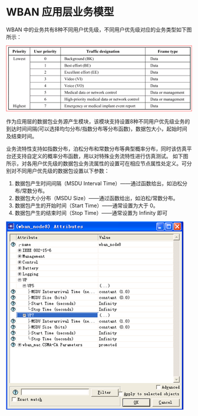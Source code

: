 # WBAN  应用层业务模型

WBAN 中的业务共有8种不同用户优先级，不同用户优先级对应的业务类型如下图所示：

![WBAN-User Priority Mapping](./images/traffic_up8.png)

作为应用层的数据包业务源产生模块，该模块支持设置8种不同用户优先级业务的到达时间间隔(可以选择均匀分布/指数分布等分布函数)，数据包大小，起始时间及结束时间。

业务流特性支持如指数分布，泊松分布和常数分布等典型概率分布，同时该仿真平台还支持自定义的概率分布函数，用以对特殊业务流特性进行仿真测试。
如下图所示，对各用户优先级的数据包业务流属性的设置可在相应节点属性处定义。可分别对不同用户优先级的数据包设置以下参数：

1. 数据包产生时间间隔（MSDU Interval Time）——通过函数给出，如泊松分布/常数分布。
2. 数据包大小分布（MSDU Size）——通过函数给出，如泊松/常数分布。
3. 数据包产生的开始时间（Start Time）——通常设置为大于 0。
4. 数据包产生的结束时间（Stop Time）——通常设置为 Infinity 即可

![Traffic Attributes Setting](./images/traffic_attr_up.png)
